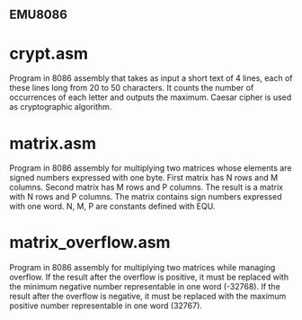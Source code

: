 ## EMU8086 ##

# crypt.asm #

Program in 8086 assembly that takes as input a short text of 4 lines, each of these lines long from 20 to 50 characters. It counts the number of occurrences of each letter and outputs the maximum. Caesar cipher is used as cryptographic algorithm.

# matrix.asm #

Program in 8086 assembly for multiplying two matrices whose elements are signed numbers expressed with one byte. First matrix has N rows and M columns. Second matrix has M rows and P columns. The result is a matrix with N rows and P columns. The matrix contains sign numbers expressed with one word. N, M, P are constants defined with EQU.

# matrix_overflow.asm #

Program in 8086 assembly for multiplying two matrices while managing overflow. If the result after the overflow is positive, it must be replaced with the minimum negative number representable in one word (-32768). If the result after the overflow is negative, it must be replaced with the maximum positive number representable in one word (32767).
